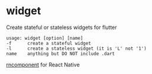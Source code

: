 # widget
Create stateful or stateless widgets for flutter

```
usage: widget [option] [name]
-f      create a stateful widget
-l      create a stateless widget (it is 'L' not '1')
name    anything but DO NOT include .dart
```

[rncomponent](https://github.com/HenryQuan/rncomponent) for React Native
